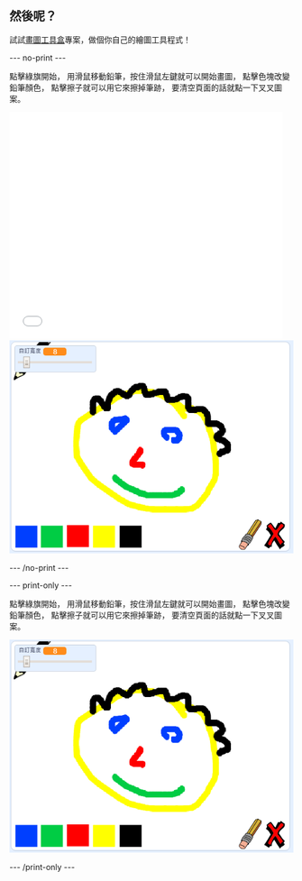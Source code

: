 ## 然後呢？

試試[畫圖工具盒](https://projects.raspberrypi.org/en/projects/paint-box?utm_source=pathway&utm_medium=whatnext&utm_campaign=projects)專案，做個你自己的繪圖工具程式！

--- no-print ---

點擊綠旗開始， 用滑鼠移動鉛筆，按住滑鼠左鍵就可以開始畫圖， 點擊色塊改變鉛筆顏色， 點擊擦子就可以用它來擦掉筆跡， 要清空頁面的話就點一下叉叉圖案。

<div class="scratch-preview">
  <iframe allowtransparency="true" width="485" height="402" src="//scratch.mit.edu/projects/embed/267243161/?autostart=false" frameborder="0" scrolling="no"></iframe>
  <img src="images/paint-box-showcase.png">
</div>

--- /no-print ---

--- print-only ---

點擊綠旗開始， 用滑鼠移動鉛筆，按住滑鼠左鍵就可以開始畫圖， 點擊色塊改變鉛筆顏色， 點擊擦子就可以用它來擦掉筆跡， 要清空頁面的話就點一下叉叉圖案。

![演示](images/paint-box-showcase.png)

--- /print-only ---
